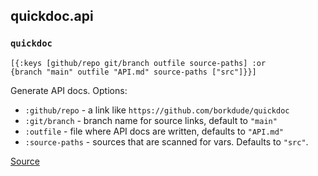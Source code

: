 ## quickdoc.api
### `quickdoc`
<code>[{:keys [github/repo git/branch outfile source-paths] :or {branch "main" outfile "API.md" source-paths ["src"]}}]</code><br>

Generate API docs. Options:
  * `:github/repo` -  a link like `https://github.com/borkdude/quickdoc`
  * `:git/branch` - branch name for source links, default to `"main"`
  * `:outfile` - file where API docs are written, defaults to `"API.md"`
  * `:source-paths` - sources that are scanned for vars. Defaults to `"src"`.

[Source](https://github.com/borkdude/quickdoc/blob/main/src/quickdoc/api.cljc#L18-L73)
